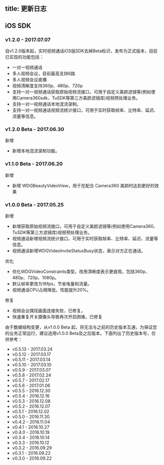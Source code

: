 
title: 更新日志
---

## iOS SDK

### v1.2.0 - 2017.07.07

自v1.2.0版本起，实时视频通话iOS版SDK去掉Beta标识，发布为正式版本，目前已实现的功能包括：

- 一对一视频通话
- 多人视频会议，目前最高支持6路
- 多人视频会议直播
- 视频清晰度支持360p、480p、720p
- 支持一对一视频通话获取原始视频流接口，可用于自定义美颜滤镜等(例如使用Camera360sdk、TuSDK等第三方美颜滤镜库)视频预处理业务。
- 支持一对一视频通话本地混流录制。
- 支持一对一视频通话视频流统计接口，可用于实时获取帧率、比特率、延迟、流量等信息。

### v1.2.0 Beta - 2017.06.30

<span class="changelog add">新增</span>

- 新增本地混流录制功能。

### v1.1.0 Beta - 2017.06.20

<span class="changelog add">新增</span>

- 新增 WDGBeautyVideoView，用于在配合 Camera360 美颜时达到更好的效果

### v1.0.0 Beta - 2017.05.25

<span class="changelog add">新增</span>

- 新增获取原始视频流接口，可用于自定义美颜滤镜等(例如使用Camera360、TuSDK等第三方滤镜库)视频预处理业务。
- 视频通话新增视频流统计接口，可用于实时获取帧率、比特率、延迟、流量等信息。
- 视频通话新增WDGVideoInviteStatusBusy状态，表示对方正在通话。

<span class="changelog optimize">优化</span>

- 优化WDGVideoConstraints类型，改用清晰度表示更直观，包括360p、480p、720p、1080p。
- 默认帧率更改为16fps，节省电量和流量。
- 视频通话CPU占用降低，性能提升20%。

<span class="changelog fix">修复</span>

- 视频会议偶现画面连接失败，已修复。
- 快速重复开关摄像头导致再次开启困难，已修复

由于数据结构变更，从v1.0.0 Beta 起，将无法与之前的历史版本互通，为保证您的业务正常运行，建议选用v1.0.0 Beta及之后版本。下面列出了历史版本号，仅供参考：

- v0.5.13 - 2017.03.24
- v0.5.12 - 2017.03.17
- v0.5.11 - 2017.03.14
- v0.5.10 - 2017.03.10
- v0.5.9 - 2017.03.07
- v0.5.8 - 2017.02.24
- v0.5.7 - 2017.02.17
- v0.5.6 - 2017.01.06
- v0.5.5 - 2016.12.30
- v0.5.4 - 2016.12.16
- v0.5.3 - 2016.12.08
- v0.5.2 - 2016.12.07
- v0.5.1 - 2016.12.02
- v0.5.0 - 2016.11.30
- v0.4.2 - 2016.11.04
- v0.4.1 - 2016.10.27
- v0.4.0 - 2016.10.19
- v0.3.4 - 2016.10.14
- v0.3.3 - 2016.10.12
- v0.3.2 - 2016.09.29
- v0.3.1 - 2016.09.22
- v0.3.0 - 2016.09.22


